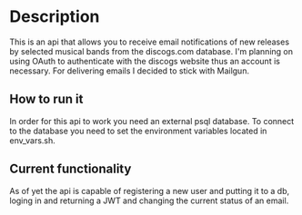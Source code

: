 # Description
This is an api that allows you to receive email notifications of new releases by selected musical bands from the discogs.com database. I'm planning on using OAuth to authenticate with the discogs website thus an account is necessary.  For delivering emails I decided to stick with Mailgun.
## How to run it
In order for this api to work you need an external psql database. To connect to the database you need to set the environment variables located in env_vars.sh.
## Current functionality
As of yet the api is capable of registering a new user and putting it to a db, loging in and returning a JWT and changing the current status of an email.
